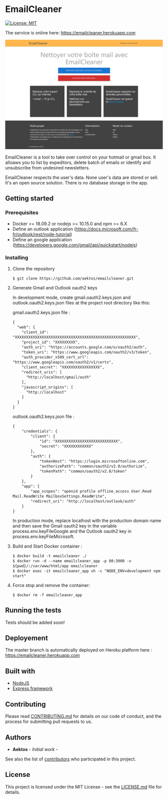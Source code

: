 # EmailCleaner

[![License: MIT](https://img.shields.io/badge/License-MIT-green.svg)](https://opensource.org/licenses/MIT)

The service is online here: https://emailcleaner.herokuapp.com

![screenshot](/screenshot.png?raw=true "Screenshot")

EmailCleaner is a tool to take over control on your hotmail or gmail box.
It alloaws you to list by expeditors, delete batch of emails or identify and unsubscribe from undesired newsletters.

EmailCleaner respects the user's data. None user's data are stored or sell. 
It's an open source solution. There is no database storage in the app.

## Getting started

### Prerequisites

* Docker >= 18.09.2 or nodejs >= 10.15.0 and npm >= 6.X
* Define an outlook application (https://docs.microsoft.com/fr-fr/outlook/rest/node-tutorial)
* Define an google application (https://developers.google.com/gmail/api/quickstart/nodejs)

### Installing

1. Clone the repository    
    
    ````
    $ git clone https://github.com/aektos/emailcleaner.git
    ````
    
2. Generate Gmail and Outlook oauth2 keys

    In development mode, create gmail.oauth2.keys.json and outlook.oauth2.keys.json files at the project root directory like this:

    gmail.oauth2.keys.json file :
    ````
    {
      "web": {
        "client_id": "XXXXXXXXXXXXXXXXXXXXXXXXXXXXXXXXXXXXXXXXXXXXXXXXXXXXXX",
        "project_id": "XXXXXXXXX",
        "auth_uri": "https://accounts.google.com/o/oauth2/auth",
        "token_uri": "https://www.googleapis.com/oauth2/v3/token",
        "auth_provider_x509_cert_url": "https://www.googleapis.com/oauth2/v1/certs",
        "client_secret": "XXXXXXXXXXXXXXXXX",
        "redirect_uris": [
          "http://localhost/gmail/auth"
        ],
        "javascript_origins": [
          "http://localhost"
        ]
      }
    }
    ````
    
    outlook.oauth2.keys.json file :
    ````
    {
        "credentials": {
            "client": {
                "id": "XXXXXXXXXXXXXXXXXXXXXXXXXXXX",
                "secret": "XXXXXXXXXXXX"
            },
            "auth": {
                "tokenHost": "https://login.microsoftonline.com",
                "authorizePath": "common/oauth2/v2.0/authorize",
                "tokenPath": "common/oauth2/v2.0/token"
            }
        },
        "app": {
            "app_scopes": "openid profile offline_access User.Read Mail.ReadWrite MailboxSettings.ReadWrite",
            "redirect_uri": "http://localhost/outlook/auth"
        }
    }
    ````
    
    In production mode, replace localhost with the production domain name and then save the Gmail oauth2 key in the variable process.env.keyFileGoogle and the Outlook oauth2 key in process.env.keyFileMicrosoft.

3. Build and Start Docker container :

    ````
    $ docker build -t emailcleaner ./
    $ docker run -d --name emailcleaner_app -p 80:3000 -v ${pwd}/:/var/www/html/app emailcleaner
    $ docker exec -it emailcleaner_app sh -c "NODE_ENV=development npm start"
   ````
   
4. Force stop and remove the container:
   
    ````
    $ docker rm -f emailcleaner_app
    ````
      
## Running the tests

Tests should be added soon!

## Deployement

The master branch is automatically deployed on Heroku platform here : https://emailcleaner.herokuapp.com

## Built with

* [NodeJS](https://nodejs.org)
* [Express framework](https://expressjs.com)

## Contributing

Please read [CONTRIBUTING.md](https://gist.github.com/PurpleBooth/b24679402957c63ec426) for details on our code of conduct, and the process for submitting pull requests to us.

## Authors

* **Aektos** - *Initial work* -

See also the list of [contributors](https://github.com/aektos/emailcleaner/contributors) who participated in this project.

## License

This project is licensed under the MIT License - see the [LICENSE.md](LICENSE.md) file for details.